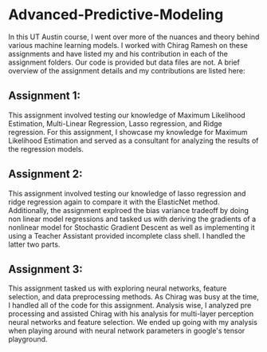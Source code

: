 # Advanced-Predictive-Modeling
  
In this UT Austin course, I went over more of the nuances and theory behind various machine learning models. I worked with Chirag Ramesh on these assignments and have listed my and his contribution in each of the assignment folders. Our code is provided but data files are not. A brief overview of the assignment details and my contributions are listed here:
  
## Assignment 1:
This assignment involved testing our knowledge of Maximum Likelihood Estimation, Multi-Linear Regression, Lasso regression, and Ridge regression. For this assignment, I showcase my knowledge for Maximum Likelihood Estimation and served as a consultant for analyzing the results of the regression models. 
  
## Assignment 2:  
This assignment involved testing our knowledge of lasso regression and ridge regression again to compare it with the ElasticNet method. Additionally, the assignment explroed the bias variance tradeoff by doing non linear model regressions and tasked us with deriving the gradients of a nonlinear model for Stochastic Gradient Descent as well as implementing it using a Teacher Assistant provided incomplete class shell. I handled the latter two parts.  
  
## Assignment 3:
This assignment tasked us with exploring neural networks, feature selection, and data preprocessing methods. As Chirag was busy at the time, I handled all of the code for this assignment. Analysis wise, I analyzed pre processing and assisted Chirag with his analysis for multi-layer perception neural networks and feature selection. We ended up going with my analysis when playing around with neural network parameters in google's tensor playground.  
  